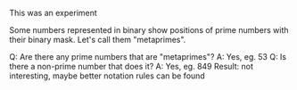 This was an experiment

Some numbers represented in binary show positions of prime numbers with their binary mask. Let's call them "metaprimes".

Q: Are there any prime numbers that are "metaprimes"?
A: Yes, eg. 53
Q: Is there a non-prime number that does it?
A: Yes, eg. 849
Result: not interesting, maybe better notation rules can be found

